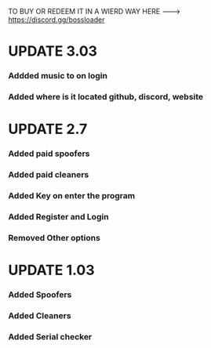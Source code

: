TO BUY OR REDEEM IT IN A WIERD WAY HERE ---> https://discord.gg/bossloader

# UPDATE 3.03

### Addded music to on login
### Added where is it located github, discord, website
 
# UPDATE 2.7

### Added paid spoofers
### Added paid cleaners
### Added Key on enter the program
### Added Register and Login
### Removed Other options

# UPDATE 1.03

### Added Spoofers
### Added Cleaners
### Added Serial checker
